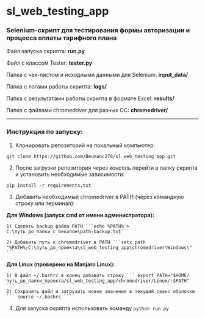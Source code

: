 # sl_web_testing_app

### Selenium-скрипт для тестирования формы авторизации и процесса оплаты тарифного плана

Файл запуска скрипта: **run.py**

Файл с классом Tester: **tester.py**

Папка с чек-листом и исходными данными для Selenium: **input_data/**

Папка с логами работы скрипта: **logs/**

Папка с результатами работы скрипта в формате Excel: **results/**

Папка с файлами chromedriver для разных ОС: **chromedriver/**
____________________

### Инструкция по запуску:

1) Клонировать репозиторий на локальный компьютер:
```
git clone https://github.com/Beumanc278/sl_web_testing_app.git
```
2) После загрузки репозитория через консоль перейти в папку скрипта и установить необходимые зависимости:
```
pip install -r requirements.txt
```
3) Добавить необходимый chromedriver в PATH (через командную строку или терминал):

  **Для Windows (запуск cmd от имени администратора):** 
  
    1) Сделать backup файла PATH ```echo %PATH% > C:\путь_до_папки_с_бекапом\path-backup.txt```
    
    2) Добавить путь к chromedriver в PATH ```setx path "%PATH%;C:\путь_до_проекта\sl_web_testing_app\chromedriver\Windows\" ```

  **Для Linux (проверено на Manjaro Linux):**
  
    1) В файл ~/.bashrc в конец добавить строку ``` export PATH="$HOME/путь_до_папки_проекта/sl_web_testing_app/chromedriver/Linux/:$PATH" ```
    2) Сохранить файл и загрузить новое значение в текущий сеанс оболочки ``` source ~/.bashrc ```
    
4) Для запуска скрипта использовать команду ``` python run.py ```
